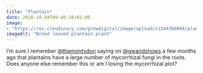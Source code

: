 ```yaml
---
title: "Plantain"
date: 2018-10-04T09:40:18+01:00
image: 
- "https://res.cloudinary.com/growdigital/image/upload/v1544360094/plantain-43278294200.jpg"
imageAlt: "Broad leaved plantain plant"
---
```


I’m sure I remember [@themontydon](https://twitter.com/themontydon/) saying on [@gwandshows](https://twitter.com/gwandshows) a few months ago that plantains have a large number of mycorrhizal fungi in the roots. Does anyone else remember this or am I losing the mycorrhizal plot? 
